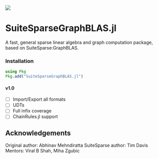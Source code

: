 [![](https://img.shields.io/badge/docs-dev-blue.svg)](https://juliasparse.github.io/SuiteSparseGraphBLAS.jl/dev/)

# SuiteSparseGraphBLAS.jl
A fast, general sparse linear algebra and graph computation package, based on SuiteSparse:GraphBLAS.

### Installation
```julia
using Pkg
Pkg.add("SuiteSparseGraphBLAS.jl")
```

#### v1.0
- [ ] Import/Export all formats
- [ ] UDTs
- [ ] Full infix coverage
- [ ] ChainRules.jl support

## Acknowledgements
Original author: Abhinav Mehndiratta
SuiteSparse author: Tim Davis
Mentors: Viral B Shah, Miha Zgubic
